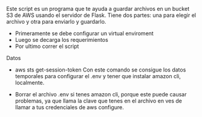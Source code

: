 Este script es un programa que te ayuda a guardar archivos en un bucket S3 de AWS usando el servidor de Flask. Tiene dos partes: una para elegir el archivo y otra para enviarlo y guardarlo.

- Primeramente se debe configurar un virtual enviroment
- Luego se decarga los requerimientos
- Por ultimo correr el script

Datos

- aws sts get-session-token
  Con este comando se consigue los datos temporales para configurar el .env y tener que instalar amazon cli, localmente.
  
- Borrar el archivo .env si tenes amazon cli, porque este puede causar problemas, ya que llama la clave que tenes en el archivo en ves de llamar a tus credenciales de aws configure.
